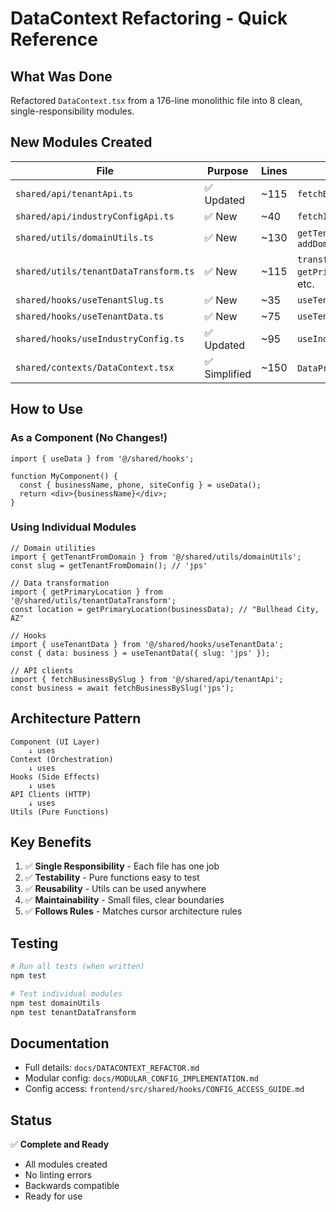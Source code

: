 # DataContext Refactoring - Quick Reference

## What Was Done

Refactored `DataContext.tsx` from a 176-line monolithic file into 8 clean, single-responsibility modules.

## New Modules Created

| File | Purpose | Lines | Exports |
|------|---------|-------|---------|
| `shared/api/tenantApi.ts` | ✅ Updated | ~115 | `fetchBusinessBySlug()` |
| `shared/api/industryConfigApi.ts` | ✅ New | ~40 | `fetchIndustryConfig()` |
| `shared/utils/domainUtils.ts` | ✅ New | ~130 | `getTenantFromDomain()`, `addDomainMapping()` |
| `shared/utils/tenantDataTransform.ts` | ✅ New | ~115 | `transformSocialMedia()`, `getPrimaryLocation()`, etc. |
| `shared/hooks/useTenantSlug.ts` | ✅ New | ~35 | `useTenantSlug()` |
| `shared/hooks/useTenantData.ts` | ✅ New | ~75 | `useTenantData()` |
| `shared/hooks/useIndustryConfig.ts` | ✅ Updated | ~95 | `useIndustryConfig()` |
| `shared/contexts/DataContext.tsx` | ✅ Simplified | ~150 | `DataProvider`, `useData()` |

## How to Use

### As a Component (No Changes!)
```tsx
import { useData } from '@/shared/hooks';

function MyComponent() {
  const { businessName, phone, siteConfig } = useData();
  return <div>{businessName}</div>;
}
```

### Using Individual Modules
```tsx
// Domain utilities
import { getTenantFromDomain } from '@/shared/utils/domainUtils';
const slug = getTenantFromDomain(); // 'jps'

// Data transformation
import { getPrimaryLocation } from '@/shared/utils/tenantDataTransform';
const location = getPrimaryLocation(businessData); // "Bullhead City, AZ"

// Hooks
import { useTenantData } from '@/shared/hooks/useTenantData';
const { data: business } = useTenantData({ slug: 'jps' });

// API clients
import { fetchBusinessBySlug } from '@/shared/api/tenantApi';
const business = await fetchBusinessBySlug('jps');
```

## Architecture Pattern

```
Component (UI Layer)
    ↓ uses
Context (Orchestration)
    ↓ uses
Hooks (Side Effects)
    ↓ uses
API Clients (HTTP)
    ↓ uses
Utils (Pure Functions)
```

## Key Benefits

1. ✅ **Single Responsibility** - Each file has one job
2. ✅ **Testability** - Pure functions easy to test
3. ✅ **Reusability** - Utils can be used anywhere
4. ✅ **Maintainability** - Small files, clear boundaries
5. ✅ **Follows Rules** - Matches cursor architecture rules

## Testing

```bash
# Run all tests (when written)
npm test

# Test individual modules
npm test domainUtils
npm test tenantDataTransform
```

## Documentation

- Full details: `docs/DATACONTEXT_REFACTOR.md`
- Modular config: `docs/MODULAR_CONFIG_IMPLEMENTATION.md`
- Config access: `frontend/src/shared/hooks/CONFIG_ACCESS_GUIDE.md`

## Status

✅ **Complete and Ready**
- All modules created
- No linting errors
- Backwards compatible
- Ready for use

